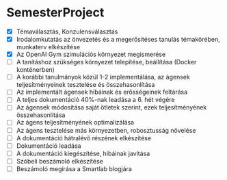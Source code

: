 # SemesterProject
- [x] Témaválasztás, Konzulensválasztás
- [x] Irodalomkutatás az önvezetés és a megerősítéses tanulás témakörében, munkaterv elkészítése
- [x] Az OpenAI Gym szimulációs környezet megismerése
- [ ] A tanításhoz szükséges környezet telepítése, beállítása (Docker konténerben)
- [ ] A korábbi tanulmányok közül 1-2 implementálása, az ágensek teljesítményeinek tesztelése és összehasonlítása
- [ ] Az implementált ágensek hibáinak és erősségeinek feltárása
- [ ] A teljes dokumentáció 40%-nak leadása a 6. hét végére
- [ ] Az ágensek módosítása saját ötletek szerint, ezek teljesítményének összehasonlítása
- [ ] Az ágens teljesítményének optimalizálása
- [ ] Az ágens tesztelése más környezetben, robosztusság növelése
- [ ] A dokumentáció hátralévő részének elkészítése
- [ ] Dokumentáció leadása
- [ ] A dokumentáció kiegészítése, hibáinak javítása
- [ ] Szóbeli beszámoló elkészítése
- [ ] Beszámoló megírása a Smartlab blogjára